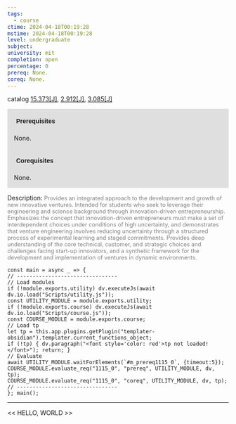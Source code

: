```yaml
---
tags:
  - course
ctime: 2024-04-18T00:19:28
mstime: 2024-04-18T00:19:28
level: undergraduate
subject: 
university: mit
completion: open
percentage: 0
prereq: None.
coreq: None.
---
```


catalog [15.373[J]](http://student.mit.edu/catalog/m15b.html#15.373), [2.912[J]](http://student.mit.edu/catalog/m2c.html#2.912), [3.085[J]](http://student.mit.edu/catalog/m3a.html#3.085)

<span style="display: block; padding: 15px; background-color: rgb(100, 100, 100, 0.2);"><font id="m_prereq1115_0" style="display: block; font-family: Arial, sans-serif; font-weight: bold; padding: 5px">Prerequisites</font><br><span id="prereq1115_0">None.</span></span>
<span style="display: block; padding: 15px; background-color: rgb(100, 100, 100, 0.2);"><font id="m_coreq1115_0" style="display: block; font-family: Arial, sans-serif; font-weight: bold; padding: 5px">Corequisites</font><br><span id="coreq1115_0">None.</span></span>

<font style="">Description:</font>
<font style="color: grey; font-size: 0.8rem;">Provides an integrated approach to the development and growth of new innovative ventures. Intended for students who seek to leverage their engineering and science background through innovation-driven entrepreneurship. Emphasizes the concept that innovation-driven entrepreneurs must make a set of interdependent choices under conditions of high uncertainty, and demonstrates that venture engineering involves reducing uncertainty through a structured process of experimental learning and staged commitments. Provides deep understanding of the core technical, customer, and strategic choices and challenges facing start-up innovators, and a synthetic framework for the development and implementation of ventures in dynamic environments.</font>

```dataviewjs
const main = async _ => {
// --------------------------------
// Load modules
if (!module.exports.utility) dv.executeJs(await dv.io.load("Scripts/utility.js"));
const UTILITY_MODULE = module.exports.utility;
if (!module.exports.course) dv.executeJs(await dv.io.load("Scripts/course.js"));
const COURSE_MODULE = module.exports.course;
// Load tp
let tp = this.app.plugins.getPlugin("templater-obsidian").templater.current_functions_object;
if (!tp) { dv.paragraph("<font style='color: red'>tp not loaded!</font>"); return; }
// Evaluate
await UTILITY_MODULE.waitForElements(`#m_prereq1115_0`, {timeout:5});
COURSE_MODULE.evaluate_req("1115_0", "prereq", UTILITY_MODULE, dv, tp);
COURSE_MODULE.evaluate_req("1115_0", "coreq", UTILITY_MODULE, dv, tp);
// --------------------------------
}; main();
```

---

<< HELLO, WORLD >>
